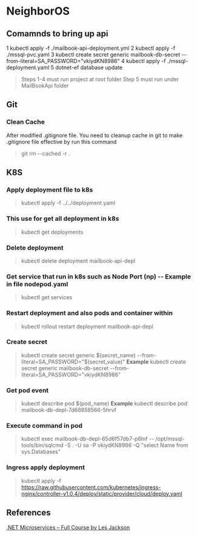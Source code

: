 # NeighborOS

## Comamnds to bring up api
1 kubectl apply -f ./mailbook-api-deployment.yml
2 kubectl apply -f ./mssql-pvc.yaml
3 kubectl create secret generic mailbook-db-secret --from-literal=SA_PASSWORD="vkiydKN8986"
4 kubectl apply -f ./mssql-deployment.yaml
5 dotnet-ef database update

> Steps 1-4 must run project at root folder
> Step 5 must run under MailBookApi folder

## Git
### Clean Cache
After modified .gitignore file. You need to cleanup cache in git to make .gitignore file effective by run this command 
> git rm --cached -r .


## K8S
### Apply deployment file to k8s
> kubectl apply -f ../../deployment.yaml

### This use for get all deployment in k8s
> kubectl get deployments

### Delete deployment
> kubectl delete deployment mailbook-api-depl

### Get service that run in k8s such as Node Port (np) -- Example in file nodepod.yaml
> kubectl get services

### Restart deployment and also pods and container within
> kubectl rollout restart deployment mailbook-api-depl

### Create secret
> kubectl create secret generic $(secret_name) --from-literal=SA_PASSWORD="$(secret_value)"
**Example**
> kubectl create secret generic mailbook-db-secret --from-literal=SA_PASSWORD="vkiydKN8986"

### Get pod event
> kubectl describe pod $(pod_name)
**Example**
> kubectl describe pod mailbook-db-depl-7d68858566-5hrvf

### Execute command in pod
> kubectl exec mailbook-db-depl-65d6f57db7-p6lnf -- /opt/mssql-tools/bin/sqlcmd -S . -U sa -P vkiydKN8986 -Q "select Name from sys.Databases"

### Ingress apply deployment
> kubectl apply -f https://raw.githubusercontent.com/kubernetes/ingress-nginx/controller-v1.0.4/deploy/static/provider/cloud/deploy.yaml




## References
[.NET Microservices – Full Course by Les Jackson](https://www.youtube.com/watch?v=DgVjEo3OGBI)